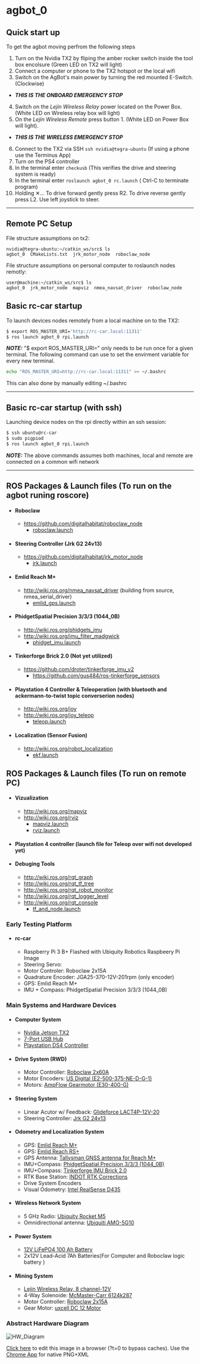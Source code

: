 # agbot_0

## Quick start up

To get the agbot moving perfrom the following steps

1. Turn on the Nvidia TX2 by fliping the amber rocker switch inside the tool box encolsure (Green LED on TX2 will light)
2. Connect a computer or phone to the TX2 hotspot or the local wifi 
3. Switch on the AgBot's main power by turning the red mounted E-Switch. (Clockwise)
+ ***THIS IS THE ONBOARD EMERGENCY STOP***
4. Switch on the *Lejin Wireless Relay* power located on the Power Box. (White LED on Wireless relay box will light)
5. On the *Lejin Wireless Remote* press button 1. (White LED on Power Box will light). 
+ ***THIS IS THE WIRELESS EMERGENCY STOP***
6. Connect to the TX2 via SSH `ssh nvidia@tegra-ubuntu` (If using a phone use the Terminus App)
7. Turn on the PS4 controller
8. In the terminal enter `checkusb` (This verifies the drive and steering system is ready)
9. In the terminal enter `roslaunch agbot_0 rc.launch` ( Ctrl-C to terminate program)
10. Holding ✕... To drive forward gently press R2. To drive reverse gently press L2. Use left joystick to steer.

-------------
## Remote PC Setup
File structure assumptions on tx2:
```
nvidia@tegra-ubuntu:~/catkin_ws/src$ ls
agbot_0  CMakeLists.txt  jrk_motor_node  roboclaw_node
```
File structure assumptions on personal computer to roslaunch nodes remotly:
```
user@machine:~/catkin_ws/src$ ls
agbot_0  jrk_motor_node  mapviz  nmea_navsat_driver  roboclaw_node
```

## Basic rc-car startup
To launch devices nodes remotely from a local machine on to the TX2:
```bash
$ export ROS_MASTER_URI='http://rc-car.local:11311'
$ ros launch agbot_0 rpi.launch
```
***NOTE:*** "$ export ROS_MASTER_URI=" only needs to be run once for a given terminal. The following command can use to set the envirment variable for every new terminal.
```bash
echo "ROS_MASTER_URI=http://rc-car.local:11311" >> ~/.bashrc 
```
This can also done by manually editing ~/.bashrc

-------------

## Basic rc-car startup (with ssh)
Launching device nodes on the rpi directly within an ssh session:
```bash
$ ssh ubuntu@rc-car
$ sudo pigpiod
$ ros launch agbot_0 rpi.launch
```
***NOTE:*** The above commands assumes both machines, local and remote are connected on a common wifi network

-------------

## ROS Packages & Launch files (To run on the agbot runing roscore)
+ #### Roboclaw
	+ https://github.com/digitalhabitat/roboclaw_node
		+ [roboclaw.launch](launch/include/roboclaw.launch)

+ #### Steering Controller (Jrk G2 24v13)
	+ https://github.com/digitalhabitat/jrk_motor_node
		+ [jrk.launch](launch/include/jrk.launch)

+ #### Emlid Reach M+
	+ http://wiki.ros.org/nmea_navsat_driver (building from source, nmea_serial_driver)
		+ [emlid_gps.launch](launch/include/emlid_gps.launch)

+ #### PhidgetSpatial Precision 3/3/3 (1044_0B)
	+ http://wiki.ros.org/phidgets_imu
	+ http://wiki.ros.org/imu_filter_madgwick
		+ [phidget_imu.launch](launch/include/phidget_imu.launch)
	
+ #### Tinkerforge Brick 2.0 (Not yet utilized)
	+ https://github.com/droter/tinkerforge_imu_v2
		+ https://github.com/gus484/ros-tinkerforge_sensors

+ #### Playstation 4 Controller & Teleoperation (with bluetooth and ackermann-to-twist topic converserion nodes)
	+ http://wiki.ros.org/joy
	+ http://wiki.ros.org/joy_teleop
		+ [teleop.launch](launch/include/teleop.launch)

+ #### Localization (Sensor Fusion)
	+ http://wiki.ros.org/robot_localization
		+ [ekf.launch](launch/include/ekf.launch)

## ROS Packages & Launch files (To run on remote PC)
+ #### Vizualization
	+ http://wiki.ros.org/mapviz
	+ http://wiki.ros.org/rviz
		+ [mapviz.launch](launch/include/mapviz.launch)
		+ [rviz.launch](launch/include/rviz.launch)
	
+ #### Playstation 4 controller (launch file for Teleop over wifi not developed yet)

+ #### Debuging Tools
	+ http://wiki.ros.org/rqt_graph
	+ http://wiki.ros.org/rqt_tf_tree
	+ http://wiki.ros.org/rqt_robot_monitor
	+ http://wiki.ros.org/rqt_logger_level
	+ http://wiki.ros.org/rqt_console
		+ [tf_and_node.launch](launch/include/tf_and_node.launch)

### Early Testing Platform
+ #### rc-car 
	+ Raspberry Pi 3 B+ Flashed with Ubiquity Robotics Raspbeery Pi Image
	+ Steering Servo:
	+ Motor Controler: Roboclaw 2x15A
	+ Quadrature Encoder: JGA25-370-12V-201rpm (only encoder)
	+ GPS: Emlid Reach M+
	+ IMU + Compass: PhidgetSpatial Precision 3/3/3 (1044_0B)

### Main Systems and Hardware Devices

+ #### Computer System
	+ [Nvidia Jetson TX2](https://developer.nvidia.com/embedded/buy/jetson-tx2-devkit)
	+ [7-Port USB Hub](https://www.amazon.com/Anker-7-Port-Adapter-Charging-iPhone/dp/B014ZQ07NE)
	+ [Playstation DS4 Controller](https://www.amazon.com/DualShock-Wireless-Controller-PlayStation-Black-4/dp/B01LWVX2RG/ref=sr_1_3?crid=2YIUM2G6CQ5XL&keywords=ps4+controller&qid=1559175826&s=electronics&sprefix=ps+4+con%2Celectronics%2C149&sr=1-3)

+ #### Drive System (RWD)
	+ Motor Controller: [Roboclaw 2x60A](https://www.pololu.com/product/3289) 
	+ Motor Encoders: [US Digital (E2-500-375-NE-D-G-1)](https://www.usdigital.com/products/encoders/incremental/rotary/kit/E2)
	+ Motors: [AmpFlow Gearmotor (E30-400-G)](http://www.ampflow.com/ampflow_gearmotors.htm)

+ #### Steering System
	+ Linear Acutor w/ Feedback: [Glideforce LACT4P-12V-20](https://www.pololu.com/product/2305)
	+ Steering Controller: [Jrk G2 24v13](https://www.pololu.com/product/3147)

+ #### Odometry and Localization System
	+ GPS: [Emlid Reach M+](https://emlid.com/reach/)
	+ GPS: [Emlid Reach RS+](https://emlid.com/reachrs/)
	+ GPS Antenna: [Tallysman GNSS antenna for Reach M+](https://store.emlid.com/product/tallysman-multi-gnss-antenna/)
	+ IMU+Compass: [PhidgetSpatial Precision 3/3/3 (1044_0B)](https://www.phidgets.com/?tier=3&catid=10&pcid=8&prodid=1038)
	+ IMU+Compass: [Tinkerforge IMU Brick 2.0](https://www.tinkerforge.com/en/shop/bricks/imu-v2-brick.html)
	+ RTK Base Station: [INDOT RTK Corrections](https://incors.in.gov/rtk.aspx)
	+ Drive System Encoders
	+ Visual Odometry: [Intel RealSense D435](https://store.intelrealsense.com/buy-intel-realsense-depth-camera-d435.html)

+ #### Wireless Network System
	+ 5 GHz Radio: [Ubiquity Rocket M5](https://store.ui.com/collections/wireless/products/rocket-m5)
	+ Omnidirectional antenna: [Ubiquiti AMO-5G10](https://store.ui.com/collections/wireless/products/5ghz-airmax-omni-10dbi-rocket-kit)

+ #### Power System
	+ [12V LiFePO4 100 Ah Battery](https://battlebornbatteries.com/shop/12v-lifepo4-deep-cycle-battery/)
	+ 2x12V Lead-Acid 7Ah Batteries(For Computer and Roboclaw logic battery
)	
+ #### Mining System
	+ [Lejin Wireless Relay, 8 channel-12V](https://www.amazon.com/Lejin-Wireless-Multifunction-Empanender-Transmitter/dp/B07944GQ6C)
	+ 4-Way Solenoide: [McMaster-Carr 6124k287](https://www.mcmaster.com/6124k287)
	+ Motor Controller: [Roboclaw 2x15A](https://www.pololu.com/product/3285)
	+ Gear Motor: [uxcell DC 12 Motor](https://www.amazon.com/dp/B0788CMXGP/ref=twister_B07CSWCZRV?_encoding=UTF8&psc=1)
	
### Abstract Hardware Diagram
![HW_Diagram](https://raw.githubusercontent.com/digitalhabitat/agbot_0/master/images/agbot_system_diagram.png)

[Click here](https://www.draw.io/?title=agbot_system_diagram.png&url=https%3A%2F%2Fraw.githubusercontent.com%2Fdigitalhabitat%2Fagbot_0%2Fmaster%2Fimages%2Fagbot_system_diagram.png%3Ft%3D0) to edit this image in a browser (?t=0 to bypass caches). Use the [Chrome App](https://chrome.google.com/webstore/detail/drawio-desktop/pebppomjfocnoigkeepgbmcifnnlndla) for native PNG+XML 

